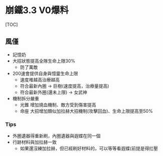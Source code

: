 # 崩鐵3.3 V0爆料
[TOC]
## 風僅
- 記憶奶
- 大招狀態提高全隊生命上限30%
	- 防了萬敵
- 200速會提供自身與憶靈生命上限
	- 速度堆越高治療越高
	- 符合最新內圈 -> 巨樹(速度提高，治療量提高)
	- 符合最新外圈(還未上限) -> 女武神
- 機制拆分嚴重
	- 光錐 增加燒血機制、敵方受到傷害提高
	- 命座 大招增加類似加拉赫大招機制(攻擊回血)、生命上限提高至50%
### Tips
- 外圈遺器得重新刷，內圈遺器與遐蝶在同一個
- 行跡材料與加拉赫一致
	- 如果還沒練加拉赫，但已經刷好材料的，可以等等看遐蝶(前提是得扛壓
<!--stackedit_data:
eyJoaXN0b3J5IjpbMTEzMDk4MTEyMl19
-->